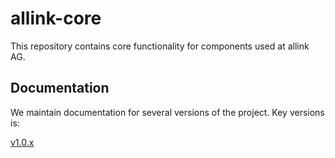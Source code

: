 # allink-core

This repository contains core functionality for components used at allink AG.


## Documentation

We maintain documentation for several versions of the project. Key versions is:

[v1.0.x](http://allink-core.readthedocs.io/en/v1.0.x/)